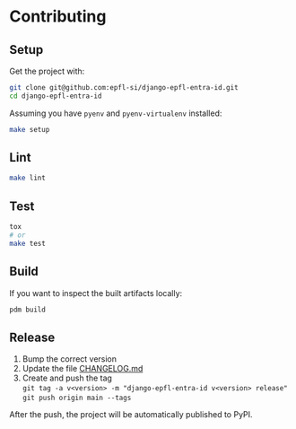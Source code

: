 # Contributing

## Setup

Get the project with:

```bash
git clone git@github.com:epfl-si/django-epfl-entra-id.git
cd django-epfl-entra-id
```

Assuming you have `pyenv` and `pyenv-virtualenv` installed:

```bash
make setup
```

## Lint

```bash
make lint
```

## Test

```bash
tox
# or
make test
```

## Build

If you want to inspect the built artifacts locally:

```bash
pdm build
```

## Release

1. Bump the correct version
1. Update the file [CHANGELOG.md](CHANGELOG.md)
1. Create and push the tag  
    `git tag -a v<version> -m "django-epfl-entra-id v<version> release"`  
    `git push origin main --tags`

After the push, the project will be automatically published to PyPI.
